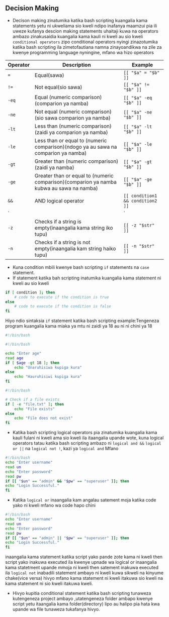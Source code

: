 ## Decision Making

- Decison making zinatumika katika bash scripting kuangalia kama statements yetu ni ukweliama sio kweli ndipo inafanya maamzui pia ili uweze kufanya descion making statements uhaitaji kuwa na operators ambazo zinakusaidia kuangalia kama kauli ni kweli au sio kweli `conditional operators` zipo conditional operators nyingi zinazotumika katika bash scripting ila zimetofautiana namna zinayoandikwa na zile za kwenye programming language nyningine, mfano wa hizo operators

| Operator           | Description                          | Example                  |
| ------------------ | ------------------------------------ | ------------------------ |
| `=`                | Equal(sawa)                                | `[[ "$a" = "$b" ]]`      |
| `!=`               | Not equal(sio sawa)                            | `[[ "$a" != "$b" ]]`     |
| `-eq`              | Equal (numeric comparison)(comparion ya namba)           | `[[ "$a" -eq "$b" ]]`    |
| `-ne`              | Not equal (numeric comparison)(sio sawa comparion ya namba)       | `[[ "$a" -ne "$b" ]]`    |
| `-lt`              | Less than (numeric comparison)(zaidi ya comparion ya namba)        | `[[ "$a" -lt "$b" ]]`    |
| `-le`              | Less than or equal to (numeric comparison)(ndogo ya au sawa na comparion ya namba) | `[[ "$a" -le "$b" ]]`   |
| `-gt`              | Greater than (numeric comparison)(zaidi ya namba)     | `[[ "$a" -gt "$b" ]]`    |
| `-ge`              | Greater than or equal to (numeric comparison)(comparion ya namba kubwa au sawa na namba) | `[[ "$a" -ge "$b" ]]`   |
| `&&`               | AND logical operator                 | `[[ condition1 && condition2 ]]` |
| `||`               | OR logical operator                  | `[[ condition1 || condition2 ]]` |
| `-z`               | Checks if a string is empty(inaangalia kama string iko tupu)          | `[[ -z "$str" ]]`        |
| `-n`               | Checks if a string is not empty(inaangalia kam string haiko tupu)      | `[[ -n "$str" ]]`        |

- Kuna condition mbili kwenye bash scripting `if` statements na `case` statement.
- If statement katika bah scripting inatumika kuangalia kama statement ni kweli au sio kweli

```sh
if [ condition ]; then
    # code to execute if the condition is true
else
    # code to execute if the condition is false
fi

```

Hiyo ndio sintaksia `if` statement katika bash scripting
example:Tengeneza program kuangalia kama miaka ya mtu ni zaidi ya 18 au ni ni chini ya 18

```sh
#!/bin/bash

#!/bin/bash

echo "Enter age"
read age
if [ $age -gt 18 ]; then
    echo "Unaruhisiwa kupiga kura"
else
    echo "Hauruhisiwi kupiga kura"
fi
```

```sh
#!/bin/bash

# Check if a file exists
if [ -e "file.txt" ]; then
    echo "File exists"
else
    echo "File does not exist"
fi

```

- Katika bash scripting logical operators pia zinatumika kuangalia kama kauli fulani ni kweli ama sio kweli ila itaangalia upande wote, kuna logical operators tatau katika bash scripting ambazo ni `logical and &&` `logical or ||` na `logical not !`, kazi ya `logical and` Mfano

```sh
#!/bin/bash
echo "Enter username"
read un
echo "Enter password"
read pw
if [[ "$un" == "admin" && "$pw" == "superuser" ]]; then
echo "Login Successful."
fi
```

- Katika `logical or` inaangalia kam angalau satement moja katika code yako ni kweli mfano wa code hapo chini

```sh
#!/bin/bash
echo "Enter username"
read un
echo "Enter password"
read pw
if [[ "$un" == "admin" || "$pw" == "superuser" ]]; then
echo "Login Successful."
fi
```

inaangalia kama statement katika script yako pande zote kama ni kweli then script yako inakuwa executed ila kwenye upnade wa logical or inaangalia kama statetment upande mmoja ni kweli then satement inakuwa executed ila `logical not` inabadili statement ambayo ni kweli kuwa sikweli na kinyume chake(vice versa) hivyo mfano kama statement ni kweli itakuwa sio kweli na kama statement ni sio kweli itakuwa kweli.

- Hivyo kupitia conditional statement katika bash scripting tunaweza kutengeneza project ambayo ,utatengeneza folder ambapo kwenye script yetu itaangalia kama folder(directory) lipo au halipo pia hata kwa upande wa file tunaweza tukafanya hivyo.

